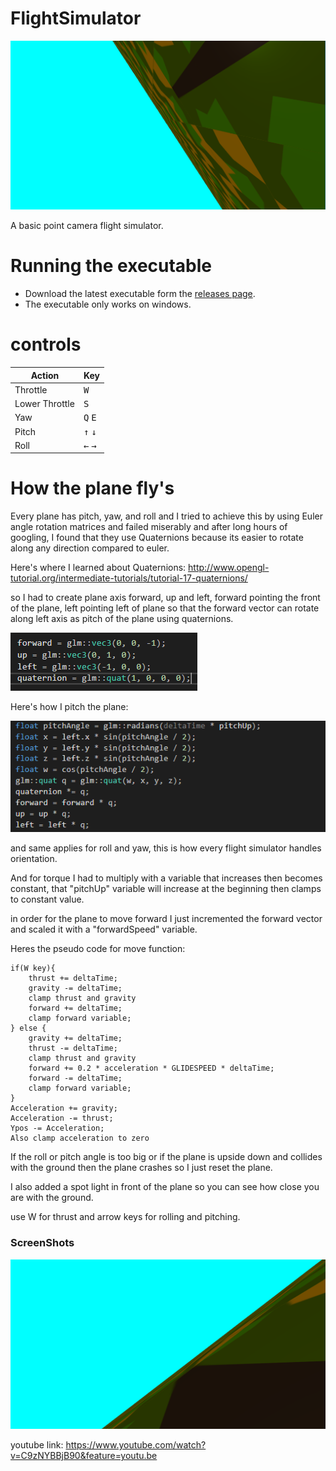 # FlightSimulator

![](ScreenShots/yayPlane.png)

A basic point camera flight simulator.

# Running the executable
+ Download the latest executable form the [releases page](https://github.com/TheGameDevDude/FlightSimulator/releases/tag/v0.1).
+ The executable only works on windows.

# controls

| Action | Key |
|--------|-----|
| Throttle | <kbd>W</kbd> |
| Lower Throttle | <kbd>S</kbd> |
| Yaw | <kbd>Q</kbd> <kbd>E</kbd> |
| Pitch | <kbd>↑</kbd> <kbd>↓</kbd> |
| Roll | <kbd>←</kbd> <kbd>→</kbd> |
 
# How the plane fly's
Every plane has pitch, yaw, and roll and I tried to achieve this by using Euler angle rotation matrices and failed miserably and after long hours of googling, I found that they use Quaternions because its easier to rotate along any direction compared to euler.

Here's where I learned about Quaternions: http://www.opengl-tutorial.org/intermediate-tutorials/tutorial-17-quaternions/

so I had to create plane axis forward, up and left, forward pointing the front of the plane, left pointing left of plane so that the forward vector can rotate along left axis as pitch of the plane using quaternions. 

![Plane Axis](ScreenShots/quaternions.png)


Here's how I pitch the plane:

![Pitch](ScreenShots/pitch.png)

and same applies for roll and yaw, this is how every flight simulator handles orientation.

And for torque I had to multiply with a variable that increases then becomes constant, that "pitchUp" variable will increase at the beginning then clamps to constant value.

in order for the plane to move forward I just incremented the forward vector and scaled it with a "forwardSpeed" variable.

Heres the pseudo  code for move function:
```
if(W key){
    thrust += deltaTime;
    gravity -= deltaTime;
    clamp thrust and gravity
    forward += deltaTime;
    clamp forward variable;
} else {
    gravity += deltaTime;
    thrust -= deltaTime;
    clamp thrust and gravity
    forward += 0.2 * acceleration * GLIDESPEED * deltaTime;
    forward -= deltaTime;
    clamp forward variable;
}
Acceleration += gravity;
Acceleration -= thrust;
Ypos -= Acceleration;
Also clamp acceleration to zero
```
If the roll or pitch angle is too big or if the plane is upside down and collides with the ground then the plane crashes so I just reset the plane.

I also added a spot light in front of the plane so you can see how close you are with the ground.

use W for thrust and arrow keys for rolling and pitching.

### ScreenShots

![](ScreenShots/takeoff.png)

youtube link: https://www.youtube.com/watch?v=C9zNYBBjB90&feature=youtu.be


